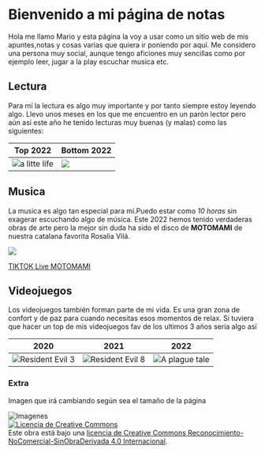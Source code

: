 # Bienvenido a mi página de notas

Hola me llamo Mario y esta página la voy a usar como un sitio web de mis apuntes,notas y cosas varias que quiera
ir poniendo por aquí. Me considero una persona muy social, aunque tengo aficiones muy sencillas como por ejemplo leer, jugar a la play
escuchar musica etc.

## Lectura

Para mí la lectura es algo muy importante y por tanto siempre estoy leyendo algo. Llevo unos meses en los que me encuentro en un parón lector pero aún así este año he tenido lecturas muy buenas (y malas) como las siguientes:

|Top 2022 | Bottom 2022 |
|   ---    |  --- |   
| ![a litte life](https://encrypted-tbn0.gstatic.com/images?q=tbn:ANd9GcR2lrkHwiWKLRnjzsLskclFR9HY-TV1e8z60-oAM4ZqaEUYYa1LyRGmMjROSH3HHI1mNWg&usqp=CAU) |![](https://encrypted-tbn0.gstatic.com/images?q=tbn:ANd9GcSLmdVZo0y8IhjFSJkBQJtkV7T34LgxAoFfnQ&usqp=CAU)


## Musica 

La musica es algo tan especial para mí.Puedo estar como *10 horas* sin exagerar escuchando algo de música. Este 2022 hemos tenido verdaderas obras de arte pero la mejor sin duda ha sido el disco de  **MOTOMAMI** de nuestra catalana favorita Rosalia Vilá.

![](https://encrypted-tbn0.gstatic.com/images?q=tbn:ANd9GcS-YD6IjPPs22Am4oxrMY477qopWdSNZ8TkFQ&usqp=CAU)

[ TIKTOK Live MOTOMAMI](https://www.youtube.com/watch?v=y51P8HNpwaM)


## Videojuegos

Los videojuegos también forman parte de mi vida. Es una gran zona de confort y de paz para cuando necesitas esos momentos de relax.
Si tuviera que hacer un top de mis videojuegos fav de los ultimos 3 años seria algo así

| 2020 | 2021 | 2022 |
| --- | --- | --- |
|![Resident Evil 3](https://encrypted-tbn0.gstatic.com/images?q=tbn:ANd9GcRJNFMslJgqUWEAq4WpZl_kGa4WkjDEzh1vgQ&usqp=CAU)| ![Resident Evil 8](https://encrypted-tbn0.gstatic.com/images?q=tbn:ANd9GcTPCSWVFBZbBPre8DC3Jj2jX1KbfbqLHH5NbQ&usqp=CAU)    |   ![A plague tale](https://encrypted-tbn0.gstatic.com/images?q=tbn:ANd9GcRgISA_Cg8AcTOvhk32FBwkFPYKc6yPTn8TCA&usqp=CAU)    |

### Extra

Imagen que irá cambiando según sea el tamaño de la página

<img srcset="img/3.jpg 1600w, img/2.jpg 1000w, img/1.jpg 800w" src="img/undraw_happy_music-1600_large.png" alt="Imagenes" >

<footer><a rel="license" href="http://creativecommons.org/licenses/by-nc-nd/4.0/"><img alt="Licencia de Creative Commons" style="border-width:0" src="https://i.creativecommons.org/l/by-nc-nd/4.0/88x31.png" /></a><br />Este obra está bajo una <a rel="license" href="http://creativecommons.org/licenses/by-nc-nd/4.0/">licencia de Creative Commons Reconocimiento-NoComercial-SinObraDerivada 4.0 Internacional</a>.</footer>